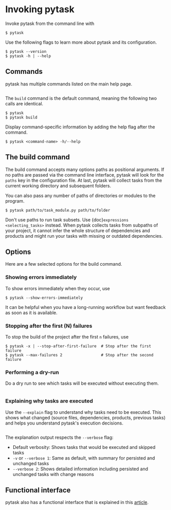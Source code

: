 # Invoking pytask

Invoke pytask from the command line with

```console
$ pytask
```

Use the following flags to learn more about pytask and its configuration.

```console
$ pytask --version
$ pytask -h | --help
```

## Commands

pytask has multiple commands listed on the main help page.

```{include} ../_static/md/help-page.md
```

The `build` command is the default command, meaning the following two calls are
identical.

```console
$ pytask
$ pytask build
```

Display command-specific information by adding the help flag after the command.

```console
$ pytask <command-name> -h/--help
```

## The build command

The build command accepts many options paths as positional arguments. If no paths are
passed via the command line interface, pytask will look for the `paths` key in the
configuration file. At last, pytask will collect tasks from the current working
directory and subsequent folders.

You can also pass any number of paths of directories or modules to the program.

```console
$ pytask path/to/task_module.py path/to/folder
```

Don't use paths to run task subsets. Use {doc}`expressions <selecting_tasks>` instead.
When pytask collects tasks from subpaths of your project, it cannot infer the whole
structure of dependencies and products and might run your tasks with missing or outdated
dependencies.

## Options

Here are a few selected options for the build command.

### Showing errors immediately

To show errors immediately when they occur, use

```console
$ pytask --show-errors-immediately
```

It can be helpful when you have a long-running workflow but want feedback as soon as it
is available.

### Stopping after the first (N) failures

To stop the build of the project after the first `n` failures, use

```console
$ pytask -x | --stop-after-first-failure  # Stop after the first failure
$ pytask --max-failures 2                 # Stop after the second failure
```

### Performing a dry-run

Do a dry run to see which tasks will be executed without executing them.

```{include} ../_static/md/dry-run.md
```

### Explaining why tasks are executed

Use the `--explain` flag to understand why tasks need to be executed. This shows what
changed (source files, dependencies, products, previous tasks) and helps you understand
pytask's execution decisions.

```{include} ../_static/md/explain.md
```

The explanation output respects the `--verbose` flag:

- Default verbosity: Shows tasks that would be executed and skipped tasks
- `-v` or `--verbose 1`: Same as default, with summary for persisted and unchanged tasks
- `--verbose 2`: Shows detailed information including persisted and unchanged tasks with
  change reasons

## Functional interface

pytask also has a functional interface that is explained in this
[article](../how_to_guides/functional_interface.ipynb).
